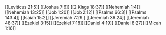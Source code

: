 [[Leviticus 21:5]]
[[Joshua 7:6]]
[[2 Kings 18:37]]
[[Nehemiah 1:4]]
[[Nehemiah 13:25]]
[[Job 1:20]]
[[Job 2:12]]
[[Psalms 66:3]]
[[Psalms 143:4]]
[[Isaiah 15:2]]
[[Jeremiah 7:29]]
[[Jeremiah 36:24]]
[[Jeremiah 48:37]]
[[Ezekiel 3:15]]
[[Ezekiel 7:18]]
[[Daniel 4:19]]
[[Daniel 8:27]]
[[Micah 1:16]]
